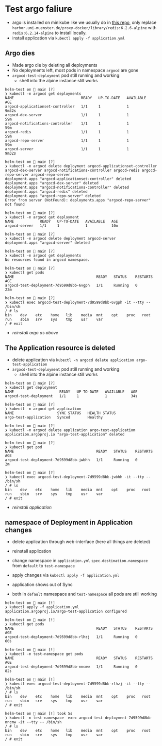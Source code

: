 # Test argo faliure

- argo is installed on minikube like we usually do in [this repo](https://zivgitlab.uni-muenster.de/wwuit-sys/sciebo/kubernetes/-/tree/master/argocd), only replace `harbor.uni-muenster.de/proxy-docker/library/redis:6.2.6-alpine` with `redis:6.2.14-alpine` to install locally.
- install application via `kubectl apply -f application.yml`


## Argo dies

- Made argo die by deleting all deployments
- No deployments left, most pods in namespace  `argocd` are gone 
- `argocd-test-deployment` pod still running and working
    - shell into the alpine instance still works

```
helm-test on  main [?] 
❯ kubectl -n argocd get deployments
NAME                               READY   UP-TO-DATE   AVAILABLE   AGE
argocd-applicationset-controller   1/1     1            1           9m32s
argocd-dex-server                  1/1     1            1           59m
argocd-notifications-controller    1/1     1            1           59m
argocd-redis                       1/1     1            1           59m
argocd-repo-server                 1/1     1            1           59m
argocd-server                      1/1     1            1           9m32s

helm-test on  main [?] 
❯ kubectl -n argocd delete deployment argocd-applicationset-controller argocd-dex-server argocd-notifications-controller argocd-redis argocd-repo-server argocd-repo-server
deployment.apps "argocd-applicationset-controller" deleted
deployment.apps "argocd-dex-server" deleted
deployment.apps "argocd-notifications-controller" deleted
deployment.apps "argocd-redis" deleted
deployment.apps "argocd-repo-server" deleted
Error from server (NotFound): deployments.apps "argocd-repo-server" not found

helm-test on  main [?] 
❯ kubectl -n argocd get deployment
NAME            READY   UP-TO-DATE   AVAILABLE   AGE
argocd-server   1/1     1            1           10m

helm-test on  main [?] 
❯ kubectl -n argocd delete deployment argocd-server
deployment.apps "argocd-server" deleted

helm-test on  main [?] 
❯ kubectl -n argocd get deployments
No resources found in argocd namespace.

helm-test on  main [?] 
❯ kubectl get pods   
NAME                                      READY   STATUS    RESTARTS   AGE
argocd-test-deployment-7d9599d8bb-6vgph   1/1     Running   0          22m

helm-test on  main [?] 
❯ kubectl exec argocd-test-deployment-7d9599d8bb-6vgph -it --tty -- /bin/sh
/ # ls
bin    dev    etc    home   lib    media  mnt    opt    proc   root   run    sbin   srv    sys    tmp    usr    var
/ # exit
```

- *reinstall argo as above*


## The Application resource is deleted

- delete application via `kubectl -n argocd delete application argo-test-application`
- `argocd-test-deployment` pod still running and working
    - shell into the alpine instance still works

```
helm-test on  main [?] 
❯ kubectl get deployment
NAME                     READY   UP-TO-DATE   AVAILABLE   AGE
argocd-test-deployment   1/1     1            1           34s

helm-test on  main [?] 
❯ kubectl -n argocd get application
NAME                    SYNC STATUS   HEALTH STATUS
argo-test-application   Synced        Healthy

helm-test on  main [?] 
❯ kubectl -n argocd delete application argo-test-application
application.argoproj.io "argo-test-application" deleted

helm-test on  main [?] 
❯ kubectl get pod 
NAME                                      READY   STATUS    RESTARTS   AGE
argocd-test-deployment-7d9599d8bb-jwbhh   1/1     Running   0          2m

helm-test on  main [?] 
❯ kubectl exec argocd-test-deployment-7d9599d8bb-jwbhh -it --tty -- /bin/sh
/ # ls
bin    dev    etc    home   lib    media  mnt    opt    proc   root   run    sbin   srv    sys    tmp    usr    var
/ # exit
```

- *reinstall application*

## namespace of Deployment in Application changes

- delete application through web-interface (here all things are deleted)
- reinstall application
- change namespace in `application.yml` `spec.destination.namespace` from `default` to `test-namespace`
- apply changes via `kubectl apply -f application.yml`

- application shows out of Sync
- both in `default` namespace and `test-namespace` all pods are still working

```
helm-test on  main [!] 
❯ kubectl apply -f application.yml
application.argoproj.io/argo-test-application configured

helm-test on  main [!] 
❯ kubectl get pods
NAME                                      READY   STATUS    RESTARTS   AGE
argocd-test-deployment-7d9599d8bb-rlhzj   1/1     Running   0          60s

helm-test on  main [!] 
❯ kubectl -n test-namespace get pods
NAME                                      READY   STATUS    RESTARTS   AGE
argocd-test-deployment-7d9599d8bb-nncmw   1/1     Running   0          82s

helm-test on  main [!] 
❯ kubectl exec argocd-test-deployment-7d9599d8bb-rlhzj -it --tty -- /bin/sh 
/ # ls
bin    dev    etc    home   lib    media  mnt    opt    proc   root   run    sbin   srv    sys    tmp    usr    var
/ # exit

helm-test on  main [!] took 5s 
❯ kubectl -n test-namespace  exec argocd-test-deployment-7d9599d8bb-nncmw -it --tty -- /bin/sh
/ # ls
bin    dev    etc    home   lib    media  mnt    opt    proc   root   run    sbin   srv    sys    tmp    usr    var
/ # exit
```
